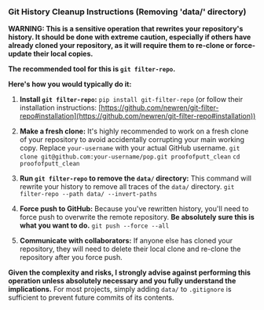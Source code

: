 ### Git History Cleanup Instructions (Removing 'data/' directory)

**WARNING: This is a sensitive operation that rewrites your repository's history. It should be done with extreme caution, especially if others have already cloned your repository, as it will require them to re-clone or force-update their local copies.**

**The recommended tool for this is `git filter-repo`.**

**Here's how you would typically do it:**

1.  **Install `git filter-repo`:**
    `pip install git-filter-repo` (or follow their installation instructions: [https://github.com/newren/git-filter-repo#installation](https://github.com/newren/git-filter-repo#installation))

2.  **Make a fresh clone:**
    It's highly recommended to work on a fresh clone of your repository to avoid accidentally corrupting your main working copy. Replace `your-username` with your actual GitHub username.
    `git clone git@github.com:your-username/pop.git proofofputt_clean`
    `cd proofofputt_clean`

3.  **Run `git filter-repo` to remove the `data/` directory:**
    This command will rewrite your history to remove all traces of the `data/` directory.
    `git filter-repo --path data/ --invert-paths`

4.  **Force push to GitHub:**
    Because you've rewritten history, you'll need to force push to overwrite the remote repository. **Be absolutely sure this is what you want to do.**
    `git push --force --all`

5.  **Communicate with collaborators:**
    If anyone else has cloned your repository, they will need to delete their local clone and re-clone the repository after you force push.

**Given the complexity and risks, I strongly advise against performing this operation unless absolutely necessary and you fully understand the implications.** For most projects, simply adding `data/` to `.gitignore` is sufficient to prevent future commits of its contents.
